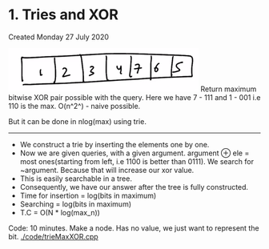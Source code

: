 # 1. Tries and XOR

Created Monday 27 July 2020

![](/assets/1._Tries_and_XOR-image-1.png)
Return maximum bitwise XOR pair possible with the query.
Here we have 7 - 111 and 1 - 001 i.e 110 is the max.
O(n^2^) - naive possible.

But it can be done in nlog(max) using trie.

---

- We construct a trie by inserting the elements one by one.
- Now we are given queries, with a given argument. argument ⊕ ele = most ones(starting from left, i.e 1100 is better than 0111). We search for ~argument. Because that will increase our xor value.
- This is easily searchable in a tree.
- Consequently, we have our answer after the tree is fully constructed.
- Time for insertion = log(bits in maximum)
- Searching = log(bits in maximum)
- T.C = O(N \* log(max_n))

Code: 10 minutes.
Make a node. Has no value, we just want to represent the bit.
[./code/trieMaxXOR.cpp](./1._Tries_and_XOR/code/trieMaxXOR.cpp)
